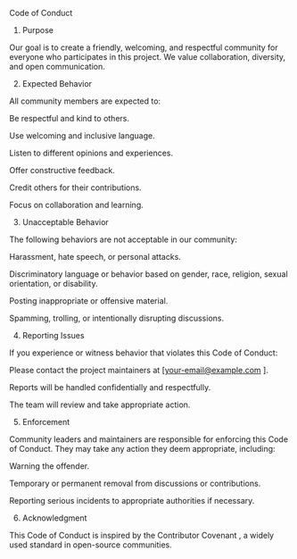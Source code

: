 Code of Conduct
1. Purpose

Our goal is to create a friendly, welcoming, and respectful community for everyone who participates in this project. We value collaboration, diversity, and open communication.

2. Expected Behavior

All community members are expected to:

Be respectful and kind to others.

Use welcoming and inclusive language.

Listen to different opinions and experiences.

Offer constructive feedback.

Credit others for their contributions.

Focus on collaboration and learning.

3. Unacceptable Behavior

The following behaviors are not acceptable in our community:

Harassment, hate speech, or personal attacks.

Discriminatory language or behavior based on gender, race, religion, sexual orientation, or disability.

Posting inappropriate or offensive material.

Spamming, trolling, or intentionally disrupting discussions.

4. Reporting Issues

If you experience or witness behavior that violates this Code of Conduct:

Please contact the project maintainers at [your-email@example.com
].

Reports will be handled confidentially and respectfully.

The team will review and take appropriate action.

5. Enforcement

Community leaders and maintainers are responsible for enforcing this Code of Conduct.
They may take any action they deem appropriate, including:

Warning the offender.

Temporary or permanent removal from discussions or contributions.

Reporting serious incidents to appropriate authorities if necessary.

6. Acknowledgment

This Code of Conduct is inspired by the Contributor Covenant
, a widely used standard in open-source communities.
